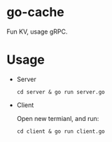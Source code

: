 # go-cache

Fun KV, usage gRPC.

# Usage

- Server

  ```
  cd server & go run server.go
  ```

- Client

  Open new termianl, and run:

  ```
  cd client & go run client.go
  ```